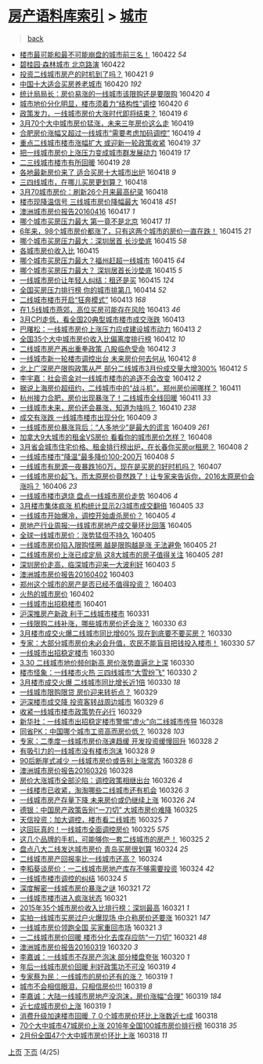 [房产语料库索引](../../README.md)  > [城市](城市.md)
====
> [back](../README.md)

- [楼市最可能和最不可能崩盘的城市前三名！](http://jkwz.applinzi.com/ittc/6823840562155095044.html#%E6%A5%BC%E5%B8%82%E6%9C%80%E5%8F%AF%E8%83%BD%E5%92%8C%E6%9C%80%E4%B8%8D%E5%8F%AF%E8%83%BD%E5%B4%A9%E7%9B%98%E7%9A%84%E5%9F%8E%E5%B8%82%E5%89%8D%E4%B8%89%E5%90%8D%EF%BC%81) 160422 *54* 
- [碧桂园·森林城市 北京路演](http://jkwz.applinzi.com/ittc/6823729780985693188.html#%E7%A2%A7%E6%A1%82%E5%9B%AD%C2%B7%E6%A3%AE%E6%9E%97%E5%9F%8E%E5%B8%82+%E5%8C%97%E4%BA%AC%E8%B7%AF%E6%BC%94) 160422  
- [投资二线城市房产的时机到了吗？](http://jkwz.applinzi.com/ittc/6823419911221019652.html#%E6%8A%95%E8%B5%84%E4%BA%8C%E7%BA%BF%E5%9F%8E%E5%B8%82%E6%88%BF%E4%BA%A7%E7%9A%84%E6%97%B6%E6%9C%BA%E5%88%B0%E4%BA%86%E5%90%97%EF%BC%9F) 160421 *9* 
- [中国十大适合买房养老城市](http://jkwz.applinzi.com/ittc/6823191363839329285.html#%E4%B8%AD%E5%9B%BD%E5%8D%81%E5%A4%A7%E9%80%82%E5%90%88%E4%B9%B0%E6%88%BF%E5%85%BB%E8%80%81%E5%9F%8E%E5%B8%82) 160420 *192* 
- [统计局局长：房价易涨的一线城市该限购还是要限购](http://jkwz.applinzi.com/ittc/6823097320090371077.html#%E7%BB%9F%E8%AE%A1%E5%B1%80%E5%B1%80%E9%95%BF%EF%BC%9A%E6%88%BF%E4%BB%B7%E6%98%93%E6%B6%A8%E7%9A%84%E4%B8%80%E7%BA%BF%E5%9F%8E%E5%B8%82%E8%AF%A5%E9%99%90%E8%B4%AD%E8%BF%98%E6%98%AF%E8%A6%81%E9%99%90%E8%B4%AD) 160420 *4* 
- [城市地价分化明显，楼市须着力“结构性”调控](http://jkwz.applinzi.com/ittc/6822833226644980740.html#%E5%9F%8E%E5%B8%82%E5%9C%B0%E4%BB%B7%E5%88%86%E5%8C%96%E6%98%8E%E6%98%BE%EF%BC%8C%E6%A5%BC%E5%B8%82%E9%A1%BB%E7%9D%80%E5%8A%9B%E2%80%9C%E7%BB%93%E6%9E%84%E6%80%A7%E2%80%9D%E8%B0%83%E6%8E%A7) 160420 *6* 
- [政策发力，一线城市房价大涨时代即将结束？](http://jkwz.applinzi.com/ittc/6822849563475837956.html#%E6%94%BF%E7%AD%96%E5%8F%91%E5%8A%9B%EF%BC%8C%E4%B8%80%E7%BA%BF%E5%9F%8E%E5%B8%82%E6%88%BF%E4%BB%B7%E5%A4%A7%E6%B6%A8%E6%97%B6%E4%BB%A3%E5%8D%B3%E5%B0%86%E7%BB%93%E6%9D%9F%EF%BC%9F) 160419 *6* 
- [3月70个大中城市房价猛涨，未来三年房价这么走](http://jkwz.applinzi.com/ittc/6822817400395138052.html#3%E6%9C%8870%E4%B8%AA%E5%A4%A7%E4%B8%AD%E5%9F%8E%E5%B8%82%E6%88%BF%E4%BB%B7%E7%8C%9B%E6%B6%A8%EF%BC%8C%E6%9C%AA%E6%9D%A5%E4%B8%89%E5%B9%B4%E6%88%BF%E4%BB%B7%E8%BF%99%E4%B9%88%E8%B5%B0) 160419  
- [合肥房价涨幅又超过一线城市“需要考虑加码调控”](http://jkwz.applinzi.com/ittc/6822714100899382277.html#%E5%90%88%E8%82%A5%E6%88%BF%E4%BB%B7%E6%B6%A8%E5%B9%85%E5%8F%88%E8%B6%85%E8%BF%87%E4%B8%80%E7%BA%BF%E5%9F%8E%E5%B8%82%E2%80%9C%E9%9C%80%E8%A6%81%E8%80%83%E8%99%91%E5%8A%A0%E7%A0%81%E8%B0%83%E6%8E%A7%E2%80%9D) 160419 *4* 
- [重点二线城市楼市涨幅扩大 或迎新一轮政策收紧](http://jkwz.applinzi.com/ittc/6822712339811795972.html#%E9%87%8D%E7%82%B9%E4%BA%8C%E7%BA%BF%E5%9F%8E%E5%B8%82%E6%A5%BC%E5%B8%82%E6%B6%A8%E5%B9%85%E6%89%A9%E5%A4%A7+%E6%88%96%E8%BF%8E%E6%96%B0%E4%B8%80%E8%BD%AE%E6%94%BF%E7%AD%96%E6%94%B6%E7%B4%A7) 160419 *37* 
- [把一线城市房价上涨压力变成城市群发展动力](http://jkwz.applinzi.com/ittc/6822710422775792645.html#%E6%8A%8A%E4%B8%80%E7%BA%BF%E5%9F%8E%E5%B8%82%E6%88%BF%E4%BB%B7%E4%B8%8A%E6%B6%A8%E5%8E%8B%E5%8A%9B%E5%8F%98%E6%88%90%E5%9F%8E%E5%B8%82%E7%BE%A4%E5%8F%91%E5%B1%95%E5%8A%A8%E5%8A%9B) 160419 *17* 
- [二三线城市楼市有所回暖](http://jkwz.applinzi.com/ittc/6822605172949648388.html#%E4%BA%8C%E4%B8%89%E7%BA%BF%E5%9F%8E%E5%B8%82%E6%A5%BC%E5%B8%82%E6%9C%89%E6%89%80%E5%9B%9E%E6%9A%96) 160419 *28* 
- [各地最新房价来了 适合买房十大城市出炉](http://jkwz.applinzi.com/ittc/6822459590230672389.html#%E5%90%84%E5%9C%B0%E6%9C%80%E6%96%B0%E6%88%BF%E4%BB%B7%E6%9D%A5%E4%BA%86+%E9%80%82%E5%90%88%E4%B9%B0%E6%88%BF%E5%8D%81%E5%A4%A7%E5%9F%8E%E5%B8%82%E5%87%BA%E7%82%89) 160418 *9* 
- [三四线城市，在哪儿买房更划算？](http://jkwz.applinzi.com/ittc/6822439234707129348.html#%E4%B8%89%E5%9B%9B%E7%BA%BF%E5%9F%8E%E5%B8%82%EF%BC%8C%E5%9C%A8%E5%93%AA%E5%84%BF%E4%B9%B0%E6%88%BF%E6%9B%B4%E5%88%92%E7%AE%97%EF%BC%9F) 160418  
- [3月70城市房价：刷新26个月来最高纪录](http://jkwz.applinzi.com/ittc/6822390922083828740.html#3%E6%9C%8870%E5%9F%8E%E5%B8%82%E6%88%BF%E4%BB%B7%EF%BC%9A%E5%88%B7%E6%96%B026%E4%B8%AA%E6%9C%88%E6%9D%A5%E6%9C%80%E9%AB%98%E7%BA%AA%E5%BD%95) 160418  
- [楼市现降温信号 三线城市房价降幅最大](http://jkwz.applinzi.com/ittc/6822340158015669252.html#%E6%A5%BC%E5%B8%82%E7%8E%B0%E9%99%8D%E6%B8%A9%E4%BF%A1%E5%8F%B7+%E4%B8%89%E7%BA%BF%E5%9F%8E%E5%B8%82%E6%88%BF%E4%BB%B7%E9%99%8D%E5%B9%85%E6%9C%80%E5%A4%A7) 160418 *451* 
- [澳洲城市房价报告20160416](http://jkwz.applinzi.com/ittc/6822018715985904645.html#%E6%BE%B3%E6%B4%B2%E5%9F%8E%E5%B8%82%E6%88%BF%E4%BB%B7%E6%8A%A5%E5%91%8A20160416) 160417 *1* 
- [哪个城市买房压力最大 第一竟不是北京](http://jkwz.applinzi.com/ittc/6821967469652476932.html#%E5%93%AA%E4%B8%AA%E5%9F%8E%E5%B8%82%E4%B9%B0%E6%88%BF%E5%8E%8B%E5%8A%9B%E6%9C%80%E5%A4%A7+%E7%AC%AC%E4%B8%80%E7%AB%9F%E4%B8%8D%E6%98%AF%E5%8C%97%E4%BA%AC) 160417 *11* 
- [6年来，98个城市房价都涨了，只有这两个城市的房价一直在跌！](http://jkwz.applinzi.com/ittc/6821417358245495813.html#6%E5%B9%B4%E6%9D%A5%EF%BC%8C98%E4%B8%AA%E5%9F%8E%E5%B8%82%E6%88%BF%E4%BB%B7%E9%83%BD%E6%B6%A8%E4%BA%86%EF%BC%8C%E5%8F%AA%E6%9C%89%E8%BF%99%E4%B8%A4%E4%B8%AA%E5%9F%8E%E5%B8%82%E7%9A%84%E6%88%BF%E4%BB%B7%E4%B8%80%E7%9B%B4%E5%9C%A8%E8%B7%8C%EF%BC%81) 160415 *21* 
- [哪个城市买房压力最大：深圳居首 长沙垫底](http://jkwz.applinzi.com/ittc/6821272042141647876.html#%E5%93%AA%E4%B8%AA%E5%9F%8E%E5%B8%82%E4%B9%B0%E6%88%BF%E5%8E%8B%E5%8A%9B%E6%9C%80%E5%A4%A7%EF%BC%9A%E6%B7%B1%E5%9C%B3%E5%B1%85%E9%A6%96+%E9%95%BF%E6%B2%99%E5%9E%AB%E5%BA%95) 160415 *58* 
- [各城市房价收入比](http://jkwz.applinzi.com/ittc/6821267396467622917.html#%E5%90%84%E5%9F%8E%E5%B8%82%E6%88%BF%E4%BB%B7%E6%94%B6%E5%85%A5%E6%AF%94) 160415  
- [哪个城市买房压力最大？福州赶超一线城市](http://jkwz.applinzi.com/ittc/6821266807440540676.html#%E5%93%AA%E4%B8%AA%E5%9F%8E%E5%B8%82%E4%B9%B0%E6%88%BF%E5%8E%8B%E5%8A%9B%E6%9C%80%E5%A4%A7%EF%BC%9F%E7%A6%8F%E5%B7%9E%E8%B5%B6%E8%B6%85%E4%B8%80%E7%BA%BF%E5%9F%8E%E5%B8%82) 160415 *64* 
- [哪个城市买房压力最大？ 深圳居首长沙垫底](http://jkwz.applinzi.com/ittc/6821242466233484293.html#%E5%93%AA%E4%B8%AA%E5%9F%8E%E5%B8%82%E4%B9%B0%E6%88%BF%E5%8E%8B%E5%8A%9B%E6%9C%80%E5%A4%A7%EF%BC%9F+%E6%B7%B1%E5%9C%B3%E5%B1%85%E9%A6%96%E9%95%BF%E6%B2%99%E5%9E%AB%E5%BA%95) 160415 *5* 
- [一线城市房价让年轻人纠结：租还是买](http://jkwz.applinzi.com/ittc/6821211019686708229.html#%E4%B8%80%E7%BA%BF%E5%9F%8E%E5%B8%82%E6%88%BF%E4%BB%B7%E8%AE%A9%E5%B9%B4%E8%BD%BB%E4%BA%BA%E7%BA%A0%E7%BB%93%EF%BC%9A%E7%A7%9F%E8%BF%98%E6%98%AF%E4%B9%B0) 160415 *124* 
- [全国买房压力排行榜  你的城市排第几](http://jkwz.applinzi.com/ittc/6820888402450711557.html#%E5%85%A8%E5%9B%BD%E4%B9%B0%E6%88%BF%E5%8E%8B%E5%8A%9B%E6%8E%92%E8%A1%8C%E6%A6%9C++%E4%BD%A0%E7%9A%84%E5%9F%8E%E5%B8%82%E6%8E%92%E7%AC%AC%E5%87%A0) 160414 *52* 
- [二线城市楼市开启“狂奔模式”](http://jkwz.applinzi.com/ittc/6820582325628699652.html#%E4%BA%8C%E7%BA%BF%E5%9F%8E%E5%B8%82%E6%A5%BC%E5%B8%82%E5%BC%80%E5%90%AF%E2%80%9C%E7%8B%82%E5%A5%94%E6%A8%A1%E5%BC%8F%E2%80%9D) 160413 *168* 
- [在1.5线城市燕郊，高位买房可能存在风险](http://jkwz.applinzi.com/ittc/6820316619972543493.html#%E5%9C%A81.5%E7%BA%BF%E5%9F%8E%E5%B8%82%E7%87%95%E9%83%8A%EF%BC%8C%E9%AB%98%E4%BD%8D%E4%B9%B0%E6%88%BF%E5%8F%AF%E8%83%BD%E5%AD%98%E5%9C%A8%E9%A3%8E%E9%99%A9) 160413 *46* 
- [3月CPI走低，看全国20典型城市楼市成交涨跌](http://jkwz.applinzi.com/ittc/6820513724058043397.html#3%E6%9C%88CPI%E8%B5%B0%E4%BD%8E%EF%BC%8C%E7%9C%8B%E5%85%A8%E5%9B%BD20%E5%85%B8%E5%9E%8B%E5%9F%8E%E5%B8%82%E6%A5%BC%E5%B8%82%E6%88%90%E4%BA%A4%E6%B6%A8%E8%B7%8C) 160413  
- [巴曙松：一线城市房价上涨压力应成建设城市动力](http://jkwz.applinzi.com/ittc/6820501736162591748.html#%E5%B7%B4%E6%9B%99%E6%9D%BE%EF%BC%9A%E4%B8%80%E7%BA%BF%E5%9F%8E%E5%B8%82%E6%88%BF%E4%BB%B7%E4%B8%8A%E6%B6%A8%E5%8E%8B%E5%8A%9B%E5%BA%94%E6%88%90%E5%BB%BA%E8%AE%BE%E5%9F%8E%E5%B8%82%E5%8A%A8%E5%8A%9B) 160413 *2* 
- [全国35个大中城市房价收入比偏离度排行榜](http://jkwz.applinzi.com/ittc/6820203309679772677.html#%E5%85%A8%E5%9B%BD35%E4%B8%AA%E5%A4%A7%E4%B8%AD%E5%9F%8E%E5%B8%82%E6%88%BF%E4%BB%B7%E6%94%B6%E5%85%A5%E6%AF%94%E5%81%8F%E7%A6%BB%E5%BA%A6%E6%8E%92%E8%A1%8C%E6%A6%9C) 160412 *10* 
- [二线城市房产再出重拳政策 八股临危受命](http://jkwz.applinzi.com/ittc/6820157526490219524.html#%E4%BA%8C%E7%BA%BF%E5%9F%8E%E5%B8%82%E6%88%BF%E4%BA%A7%E5%86%8D%E5%87%BA%E9%87%8D%E6%8B%B3%E6%94%BF%E7%AD%96+%E5%85%AB%E8%82%A1%E4%B8%B4%E5%8D%B1%E5%8F%97%E5%91%BD) 160412 *3* 
- [一线城市新一轮楼市调控出台 未来房价何去何从](http://jkwz.applinzi.com/ittc/6820154467722724356.html#%E4%B8%80%E7%BA%BF%E5%9F%8E%E5%B8%82%E6%96%B0%E4%B8%80%E8%BD%AE%E6%A5%BC%E5%B8%82%E8%B0%83%E6%8E%A7%E5%87%BA%E5%8F%B0+%E6%9C%AA%E6%9D%A5%E6%88%BF%E4%BB%B7%E4%BD%95%E5%8E%BB%E4%BD%95%E4%BB%8E) 160412 *8* 
- [北上广深房产限购政策从严 部分二线城市3月份成交量大增300%](http://jkwz.applinzi.com/ittc/6820150060977226756.html#%E5%8C%97%E4%B8%8A%E5%B9%BF%E6%B7%B1%E6%88%BF%E4%BA%A7%E9%99%90%E8%B4%AD%E6%94%BF%E7%AD%96%E4%BB%8E%E4%B8%A5+%E9%83%A8%E5%88%86%E4%BA%8C%E7%BA%BF%E5%9F%8E%E5%B8%823%E6%9C%88%E4%BB%BD%E6%88%90%E4%BA%A4%E9%87%8F%E5%A4%A7%E5%A2%9E300%25) 160412 *5* 
- [李宇嘉：社会资金对一线城市楼市的追逐不会改变](http://jkwz.applinzi.com/ittc/6820094408221262853.html#%E6%9D%8E%E5%AE%87%E5%98%89%EF%BC%9A%E7%A4%BE%E4%BC%9A%E8%B5%84%E9%87%91%E5%AF%B9%E4%B8%80%E7%BA%BF%E5%9F%8E%E5%B8%82%E6%A5%BC%E5%B8%82%E7%9A%84%E8%BF%BD%E9%80%90%E4%B8%8D%E4%BC%9A%E6%94%B9%E5%8F%98) 160412 *2* 
- [据说上海房价超纽约，二线城市中的“战斗机”，郑州房价闹哪样？](http://jkwz.applinzi.com/ittc/6819881749236417541.html#%E6%8D%AE%E8%AF%B4%E4%B8%8A%E6%B5%B7%E6%88%BF%E4%BB%B7%E8%B6%85%E7%BA%BD%E7%BA%A6%EF%BC%8C%E4%BA%8C%E7%BA%BF%E5%9F%8E%E5%B8%82%E4%B8%AD%E7%9A%84%E2%80%9C%E6%88%98%E6%96%97%E6%9C%BA%E2%80%9D%EF%BC%8C%E9%83%91%E5%B7%9E%E6%88%BF%E4%BB%B7%E9%97%B9%E5%93%AA%E6%A0%B7%EF%BC%9F) 160411  
- [杭州接力合肥，房价出现暴涨了！二线城市全线回暖](http://jkwz.applinzi.com/ittc/6819724910972634116.html#%E6%9D%AD%E5%B7%9E%E6%8E%A5%E5%8A%9B%E5%90%88%E8%82%A5%EF%BC%8C%E6%88%BF%E4%BB%B7%E5%87%BA%E7%8E%B0%E6%9A%B4%E6%B6%A8%E4%BA%86%EF%BC%81%E4%BA%8C%E7%BA%BF%E5%9F%8E%E5%B8%82%E5%85%A8%E7%BA%BF%E5%9B%9E%E6%9A%96) 160411 *33* 
- [一线城市未来，房价还会暴涨，知道为啥吗？](http://jkwz.applinzi.com/ittc/6819496831603966981.html#%E4%B8%80%E7%BA%BF%E5%9F%8E%E5%B8%82%E6%9C%AA%E6%9D%A5%EF%BC%8C%E6%88%BF%E4%BB%B7%E8%BF%98%E4%BC%9A%E6%9A%B4%E6%B6%A8%EF%BC%8C%E7%9F%A5%E9%81%93%E4%B8%BA%E5%95%A5%E5%90%97%EF%BC%9F) 160410 *238* 
- [成交有涨跌 一线城市楼市出现分化](http://jkwz.applinzi.com/ittc/6819087621909120005.html#%E6%88%90%E4%BA%A4%E6%9C%89%E6%B6%A8%E8%B7%8C+%E4%B8%80%E7%BA%BF%E5%9F%8E%E5%B8%82%E6%A5%BC%E5%B8%82%E5%87%BA%E7%8E%B0%E5%88%86%E5%8C%96) 160409 *3* 
- [一线城市房价暴涨背后：“人多地少”是最大的谎言](http://jkwz.applinzi.com/ittc/6819046840104125444.html#%E4%B8%80%E7%BA%BF%E5%9F%8E%E5%B8%82%E6%88%BF%E4%BB%B7%E6%9A%B4%E6%B6%A8%E8%83%8C%E5%90%8E%EF%BC%9A%E2%80%9C%E4%BA%BA%E5%A4%9A%E5%9C%B0%E5%B0%91%E2%80%9D%E6%98%AF%E6%9C%80%E5%A4%A7%E7%9A%84%E8%B0%8E%E8%A8%80) 160409 *261* 
- [加拿大9大城市的租金VS房价 看看你的城市房价怎样？](http://jkwz.applinzi.com/ittc/6818741059643245573.html#%E5%8A%A0%E6%8B%BF%E5%A4%A79%E5%A4%A7%E5%9F%8E%E5%B8%82%E7%9A%84%E7%A7%9F%E9%87%91VS%E6%88%BF%E4%BB%B7+%E7%9C%8B%E7%9C%8B%E4%BD%A0%E7%9A%84%E5%9F%8E%E5%B8%82%E6%88%BF%E4%BB%B7%E6%80%8E%E6%A0%B7%EF%BC%9F) 160408  
- [3月省会城市住宅价格、租金排行榜出炉，在长春你买房or租房？](http://jkwz.applinzi.com/ittc/6818647108127032325.html#3%E6%9C%88%E7%9C%81%E4%BC%9A%E5%9F%8E%E5%B8%82%E4%BD%8F%E5%AE%85%E4%BB%B7%E6%A0%BC%E3%80%81%E7%A7%9F%E9%87%91%E6%8E%92%E8%A1%8C%E6%A6%9C%E5%87%BA%E7%82%89%EF%BC%8C%E5%9C%A8%E9%95%BF%E6%98%A5%E4%BD%A0%E4%B9%B0%E6%88%BFor%E7%A7%9F%E6%88%BF%EF%BC%9F) 160408 *2* 
- [一线城市楼市“降温”最多降价100-200万](http://jkwz.applinzi.com/ittc/6818710391106307076.html#%E4%B8%80%E7%BA%BF%E5%9F%8E%E5%B8%82%E6%A5%BC%E5%B8%82%E2%80%9C%E9%99%8D%E6%B8%A9%E2%80%9D%E6%9C%80%E5%A4%9A%E9%99%8D%E4%BB%B7100-200%E4%B8%87) 160408 *5* 
- [一线城市有房源一夜暴跌160万，现在是买房的好时机吗？](http://jkwz.applinzi.com/ittc/6818390299290108933.html#%E4%B8%80%E7%BA%BF%E5%9F%8E%E5%B8%82%E6%9C%89%E6%88%BF%E6%BA%90%E4%B8%80%E5%A4%9C%E6%9A%B4%E8%B7%8C160%E4%B8%87%EF%BC%8C%E7%8E%B0%E5%9C%A8%E6%98%AF%E4%B9%B0%E6%88%BF%E7%9A%84%E5%A5%BD%E6%97%B6%E6%9C%BA%E5%90%97%EF%BC%9F) 160407  
- [一线城市房价起飞，而太原房价竟然跌了！让专家来告诉你，2016太原房价会涨吗？](http://jkwz.applinzi.com/ittc/6818096239459435524.html#%E4%B8%80%E7%BA%BF%E5%9F%8E%E5%B8%82%E6%88%BF%E4%BB%B7%E8%B5%B7%E9%A3%9E%EF%BC%8C%E8%80%8C%E5%A4%AA%E5%8E%9F%E6%88%BF%E4%BB%B7%E7%AB%9F%E7%84%B6%E8%B7%8C%E4%BA%86%EF%BC%81%E8%AE%A9%E4%B8%93%E5%AE%B6%E6%9D%A5%E5%91%8A%E8%AF%89%E4%BD%A0%EF%BC%8C2016%E5%A4%AA%E5%8E%9F%E6%88%BF%E4%BB%B7%E4%BC%9A%E6%B6%A8%E5%90%97%EF%BC%9F) 160406 *23* 
- [一线城市楼市退烧 盘点一线城市房价走势](http://jkwz.applinzi.com/ittc/6817889707014751237.html#%E4%B8%80%E7%BA%BF%E5%9F%8E%E5%B8%82%E6%A5%BC%E5%B8%82%E9%80%80%E7%83%A7+%E7%9B%98%E7%82%B9%E4%B8%80%E7%BA%BF%E5%9F%8E%E5%B8%82%E6%88%BF%E4%BB%B7%E8%B5%B0%E5%8A%BF) 160406 *4* 
- [3月楼市集体疯涨 机构统计显示2/3城市成交翻倍](http://jkwz.applinzi.com/ittc/6817720095790859269.html#3%E6%9C%88%E6%A5%BC%E5%B8%82%E9%9B%86%E4%BD%93%E7%96%AF%E6%B6%A8+%E6%9C%BA%E6%9E%84%E7%BB%9F%E8%AE%A1%E6%98%BE%E7%A4%BA2%2F3%E5%9F%8E%E5%B8%82%E6%88%90%E4%BA%A4%E7%BF%BB%E5%80%8D) 160405 *33* 
- [一线城市开始爆冷，调控开始虐杀房价？](http://jkwz.applinzi.com/ittc/6817674299976451076.html#%E4%B8%80%E7%BA%BF%E5%9F%8E%E5%B8%82%E5%BC%80%E5%A7%8B%E7%88%86%E5%86%B7%EF%BC%8C%E8%B0%83%E6%8E%A7%E5%BC%80%E5%A7%8B%E8%99%90%E6%9D%80%E6%88%BF%E4%BB%B7%EF%BC%9F) 160405 *4* 
- [房地产行业周报:一线城市房地产成交量环比回落](http://jkwz.applinzi.com/ittc/6817652791795254277.html#%E6%88%BF%E5%9C%B0%E4%BA%A7%E8%A1%8C%E4%B8%9A%E5%91%A8%E6%8A%A5%3A%E4%B8%80%E7%BA%BF%E5%9F%8E%E5%B8%82%E6%88%BF%E5%9C%B0%E4%BA%A7%E6%88%90%E4%BA%A4%E9%87%8F%E7%8E%AF%E6%AF%94%E5%9B%9E%E8%90%BD) 160405  
- [全球一线城市房价：涨势猛但不持久](http://jkwz.applinzi.com/ittc/6817531957709636612.html#%E5%85%A8%E7%90%83%E4%B8%80%E7%BA%BF%E5%9F%8E%E5%B8%82%E6%88%BF%E4%BB%B7%EF%BC%9A%E6%B6%A8%E5%8A%BF%E7%8C%9B%E4%BD%86%E4%B8%8D%E6%8C%81%E4%B9%85) 160405  
- [一线城市房价陷入限购怪圈 越是限购越是涨 无法避免](http://jkwz.applinzi.com/ittc/6817139807213847556.html#%E4%B8%80%E7%BA%BF%E5%9F%8E%E5%B8%82%E6%88%BF%E4%BB%B7%E9%99%B7%E5%85%A5%E9%99%90%E8%B4%AD%E6%80%AA%E5%9C%88+%E8%B6%8A%E6%98%AF%E9%99%90%E8%B4%AD%E8%B6%8A%E6%98%AF%E6%B6%A8+%E6%97%A0%E6%B3%95%E9%81%BF%E5%85%8D) 160405 *21* 
- [二线城市房价上涨已成定局 这8大城市的房子值得关注](http://jkwz.applinzi.com/ittc/6817524456977073156.html#%E4%BA%8C%E7%BA%BF%E5%9F%8E%E5%B8%82%E6%88%BF%E4%BB%B7%E4%B8%8A%E6%B6%A8%E5%B7%B2%E6%88%90%E5%AE%9A%E5%B1%80+%E8%BF%998%E5%A4%A7%E5%9F%8E%E5%B8%82%E7%9A%84%E6%88%BF%E5%AD%90%E5%80%BC%E5%BE%97%E5%85%B3%E6%B3%A8) 160405 *281* 
- [深圳房价走高，临深城市迎来一大波利好](http://jkwz.applinzi.com/ittc/6816931735035970565.html#%E6%B7%B1%E5%9C%B3%E6%88%BF%E4%BB%B7%E8%B5%B0%E9%AB%98%EF%BC%8C%E4%B8%B4%E6%B7%B1%E5%9F%8E%E5%B8%82%E8%BF%8E%E6%9D%A5%E4%B8%80%E5%A4%A7%E6%B3%A2%E5%88%A9%E5%A5%BD) 160403 *5* 
- [澳洲城市房价报告20160402](http://jkwz.applinzi.com/ittc/6816789645077513221.html#%E6%BE%B3%E6%B4%B2%E5%9F%8E%E5%B8%82%E6%88%BF%E4%BB%B7%E6%8A%A5%E5%91%8A20160402) 160403  
- [郑州这个城市的房产是否已经不值得投资？](http://jkwz.applinzi.com/ittc/6812061534897308676.html#%E9%83%91%E5%B7%9E%E8%BF%99%E4%B8%AA%E5%9F%8E%E5%B8%82%E7%9A%84%E6%88%BF%E4%BA%A7%E6%98%AF%E5%90%A6%E5%B7%B2%E7%BB%8F%E4%B8%8D%E5%80%BC%E5%BE%97%E6%8A%95%E8%B5%84%EF%BC%9F) 160403  
- [火热的城市房价](http://jkwz.applinzi.com/ittc/6816610224664216581.html#%E7%81%AB%E7%83%AD%E7%9A%84%E5%9F%8E%E5%B8%82%E6%88%BF%E4%BB%B7) 160402  
- [一线城市出招稳楼市](http://jkwz.applinzi.com/ittc/6816012031652004869.html#%E4%B8%80%E7%BA%BF%E5%9F%8E%E5%B8%82%E5%87%BA%E6%8B%9B%E7%A8%B3%E6%A5%BC%E5%B8%82) 160401  
- [沪深推房产新政 利于二线城市楼市](http://jkwz.applinzi.com/ittc/6815754260935345156.html#%E6%B2%AA%E6%B7%B1%E6%8E%A8%E6%88%BF%E4%BA%A7%E6%96%B0%E6%94%BF+%E5%88%A9%E4%BA%8E%E4%BA%8C%E7%BA%BF%E5%9F%8E%E5%B8%82%E6%A5%BC%E5%B8%82) 160331  
- [一线限购二线补涨，哪些城市房价还会涨？](http://jkwz.applinzi.com/ittc/6815494029055624196.html#%E4%B8%80%E7%BA%BF%E9%99%90%E8%B4%AD%E4%BA%8C%E7%BA%BF%E8%A1%A5%E6%B6%A8%EF%BC%8C%E5%93%AA%E4%BA%9B%E5%9F%8E%E5%B8%82%E6%88%BF%E4%BB%B7%E8%BF%98%E4%BC%9A%E6%B6%A8%EF%BC%9F) 160330 *63* 
- [3月楼市成交火爆二线城市同比增60% 现在到底要不要买房？](http://jkwz.applinzi.com/ittc/6815441557469529092.html#3%E6%9C%88%E6%A5%BC%E5%B8%82%E6%88%90%E4%BA%A4%E7%81%AB%E7%88%86%E4%BA%8C%E7%BA%BF%E5%9F%8E%E5%B8%82%E5%90%8C%E6%AF%94%E5%A2%9E60%25+%E7%8E%B0%E5%9C%A8%E5%88%B0%E5%BA%95%E8%A6%81%E4%B8%8D%E8%A6%81%E4%B9%B0%E6%88%BF%EF%BC%9F) 160330  
- [专家：大部分城市房价未必会升值，农民不能盲目把钱投入楼市！](http://jkwz.applinzi.com/ittc/6815418438755304452.html#%E4%B8%93%E5%AE%B6%EF%BC%9A%E5%A4%A7%E9%83%A8%E5%88%86%E5%9F%8E%E5%B8%82%E6%88%BF%E4%BB%B7%E6%9C%AA%E5%BF%85%E4%BC%9A%E5%8D%87%E5%80%BC%EF%BC%8C%E5%86%9C%E6%B0%91%E4%B8%8D%E8%83%BD%E7%9B%B2%E7%9B%AE%E6%8A%8A%E9%92%B1%E6%8A%95%E5%85%A5%E6%A5%BC%E5%B8%82%EF%BC%81) 160330 *57* 
- [一线城市出招稳定楼市](http://jkwz.applinzi.com/ittc/6815344386170684420.html#%E4%B8%80%E7%BA%BF%E5%9F%8E%E5%B8%82%E5%87%BA%E6%8B%9B%E7%A8%B3%E5%AE%9A%E6%A5%BC%E5%B8%82) 160330  
- [3.30  二线城市地价频创新高 房价涨势直逼北上深](http://jkwz.applinzi.com/ittc/6815330761833972740.html#3.30++%E4%BA%8C%E7%BA%BF%E5%9F%8E%E5%B8%82%E5%9C%B0%E4%BB%B7%E9%A2%91%E5%88%9B%E6%96%B0%E9%AB%98+%E6%88%BF%E4%BB%B7%E6%B6%A8%E5%8A%BF%E7%9B%B4%E9%80%BC%E5%8C%97%E4%B8%8A%E6%B7%B1) 160330  
- [楼市怪象：一线楼市火热 三四线城市“大雪纷飞”](http://jkwz.applinzi.com/ittc/6815315530051224581.html#%E6%A5%BC%E5%B8%82%E6%80%AA%E8%B1%A1%EF%BC%9A%E4%B8%80%E7%BA%BF%E6%A5%BC%E5%B8%82%E7%81%AB%E7%83%AD+%E4%B8%89%E5%9B%9B%E7%BA%BF%E5%9F%8E%E5%B8%82%E2%80%9C%E5%A4%A7%E9%9B%AA%E7%BA%B7%E9%A3%9E%E2%80%9D) 160330 *2* 
- [3月楼市成交火爆 二线城市同比增长近1倍](http://jkwz.applinzi.com/ittc/6815305852961424389.html#3%E6%9C%88%E6%A5%BC%E5%B8%82%E6%88%90%E4%BA%A4%E7%81%AB%E7%88%86+%E4%BA%8C%E7%BA%BF%E5%9F%8E%E5%B8%82%E5%90%8C%E6%AF%94%E5%A2%9E%E9%95%BF%E8%BF%911%E5%80%8D) 160330 *18* 
- [一线城市限购限贷 房价迎来转折点？](http://jkwz.applinzi.com/ittc/6814979917003359236.html#%E4%B8%80%E7%BA%BF%E5%9F%8E%E5%B8%82%E9%99%90%E8%B4%AD%E9%99%90%E8%B4%B7+%E6%88%BF%E4%BB%B7%E8%BF%8E%E6%9D%A5%E8%BD%AC%E6%8A%98%E7%82%B9%EF%BC%9F) 160329  
- [沪深楼市成交降 投资客转战周边城市](http://jkwz.applinzi.com/ittc/6814872349656482820.html#%E6%B2%AA%E6%B7%B1%E6%A5%BC%E5%B8%82%E6%88%90%E4%BA%A4%E9%99%8D+%E6%8A%95%E8%B5%84%E5%AE%A2%E8%BD%AC%E6%88%98%E5%91%A8%E8%BE%B9%E5%9F%8E%E5%B8%82) 160329 *6* 
- [收紧一线城市楼市政策势在必行](http://jkwz.applinzi.com/ittc/6814832297043821573.html#%E6%94%B6%E7%B4%A7%E4%B8%80%E7%BA%BF%E5%9F%8E%E5%B8%82%E6%A5%BC%E5%B8%82%E6%94%BF%E7%AD%96%E5%8A%BF%E5%9C%A8%E5%BF%85%E8%A1%8C) 160329  
- [新华社：一线城市出招稳定楼市警惕“虚火”向二线城市传导](http://jkwz.applinzi.com/ittc/6814744959735301125.html#%E6%96%B0%E5%8D%8E%E7%A4%BE%EF%BC%9A%E4%B8%80%E7%BA%BF%E5%9F%8E%E5%B8%82%E5%87%BA%E6%8B%9B%E7%A8%B3%E5%AE%9A%E6%A5%BC%E5%B8%82%E8%AD%A6%E6%83%95%E2%80%9C%E8%99%9A%E7%81%AB%E2%80%9D%E5%90%91%E4%BA%8C%E7%BA%BF%E5%9F%8E%E5%B8%82%E4%BC%A0%E5%AF%BC) 160328  
- [同省PK：中国哪个城市工资高而房价低？](http://jkwz.applinzi.com/ittc/6814693775871837188.html#%E5%90%8C%E7%9C%81PK%EF%BC%9A%E4%B8%AD%E5%9B%BD%E5%93%AA%E4%B8%AA%E5%9F%8E%E5%B8%82%E5%B7%A5%E8%B5%84%E9%AB%98%E8%80%8C%E6%88%BF%E4%BB%B7%E4%BD%8E%EF%BC%9F) 160328 *103* 
- [专家：二季度一线城市房价涨速趋缓 开发投资缓慢回升](http://jkwz.applinzi.com/ittc/6814679409470473220.html#%E4%B8%93%E5%AE%B6%EF%BC%9A%E4%BA%8C%E5%AD%A3%E5%BA%A6%E4%B8%80%E7%BA%BF%E5%9F%8E%E5%B8%82%E6%88%BF%E4%BB%B7%E6%B6%A8%E9%80%9F%E8%B6%8B%E7%BC%93+%E5%BC%80%E5%8F%91%E6%8A%95%E8%B5%84%E7%BC%93%E6%85%A2%E5%9B%9E%E5%8D%87) 160328 *2* 
- [有吸引力的一线城市没有楼市泡沫](http://jkwz.applinzi.com/ittc/6814626355106825221.html#%E6%9C%89%E5%90%B8%E5%BC%95%E5%8A%9B%E7%9A%84%E4%B8%80%E7%BA%BF%E5%9F%8E%E5%B8%82%E6%B2%A1%E6%9C%89%E6%A5%BC%E5%B8%82%E6%B3%A1%E6%B2%AB) 160328 *9* 
- [90后断崖式减少 一线城市房价或告别上涨常态](http://jkwz.applinzi.com/ittc/6814575110895698948.html#90%E5%90%8E%E6%96%AD%E5%B4%96%E5%BC%8F%E5%87%8F%E5%B0%91+%E4%B8%80%E7%BA%BF%E5%9F%8E%E5%B8%82%E6%88%BF%E4%BB%B7%E6%88%96%E5%91%8A%E5%88%AB%E4%B8%8A%E6%B6%A8%E5%B8%B8%E6%80%81) 160328 *6* 
- [澳洲城市房价报告20160326](http://jkwz.applinzi.com/ittc/6814389464998609925.html#%E6%BE%B3%E6%B4%B2%E5%9F%8E%E5%B8%82%E6%88%BF%E4%BB%B7%E6%8A%A5%E5%91%8A20160326) 160328  
- [房价大涨城市全部沦陷：调控政策相继出台](http://jkwz.applinzi.com/ittc/6813900009552479236.html#%E6%88%BF%E4%BB%B7%E5%A4%A7%E6%B6%A8%E5%9F%8E%E5%B8%82%E5%85%A8%E9%83%A8%E6%B2%A6%E9%99%B7%EF%BC%9A%E8%B0%83%E6%8E%A7%E6%94%BF%E7%AD%96%E7%9B%B8%E7%BB%A7%E5%87%BA%E5%8F%B0) 160326 *4* 
- [一线楼市已收紧，淘淘哪些二线城市还有机会](http://jkwz.applinzi.com/ittc/6813843818231104516.html#%E4%B8%80%E7%BA%BF%E6%A5%BC%E5%B8%82%E5%B7%B2%E6%94%B6%E7%B4%A7%EF%BC%8C%E6%B7%98%E6%B7%98%E5%93%AA%E4%BA%9B%E4%BA%8C%E7%BA%BF%E5%9F%8E%E5%B8%82%E8%BF%98%E6%9C%89%E6%9C%BA%E4%BC%9A) 160326 *3* 
- [一线城市房产存量下降 未来房价或仍继续上涨](http://jkwz.applinzi.com/ittc/6813824743798998020.html#%E4%B8%80%E7%BA%BF%E5%9F%8E%E5%B8%82%E6%88%BF%E4%BA%A7%E5%AD%98%E9%87%8F%E4%B8%8B%E9%99%8D+%E6%9C%AA%E6%9D%A5%E6%88%BF%E4%BB%B7%E6%88%96%E4%BB%8D%E7%BB%A7%E7%BB%AD%E4%B8%8A%E6%B6%A8) 160326 *24* 
- [德银：中国房产政策告别“一刀切” 大城市房价难降](http://jkwz.applinzi.com/ittc/6813512619352654852.html#%E5%BE%B7%E9%93%B6%EF%BC%9A%E4%B8%AD%E5%9B%BD%E6%88%BF%E4%BA%A7%E6%94%BF%E7%AD%96%E5%91%8A%E5%88%AB%E2%80%9C%E4%B8%80%E5%88%80%E5%88%87%E2%80%9D+%E5%A4%A7%E5%9F%8E%E5%B8%82%E6%88%BF%E4%BB%B7%E9%9A%BE%E9%99%8D) 160325  
- [天信投资：加大调控，楼市看二线城市](http://jkwz.applinzi.com/ittc/6813488975444444165.html#%E5%A4%A9%E4%BF%A1%E6%8A%95%E8%B5%84%EF%BC%9A%E5%8A%A0%E5%A4%A7%E8%B0%83%E6%8E%A7%EF%BC%8C%E6%A5%BC%E5%B8%82%E7%9C%8B%E4%BA%8C%E7%BA%BF%E5%9F%8E%E5%B8%82) 160325 *7* 
- [这回玩真的！一线城市全面调控房价](http://jkwz.applinzi.com/ittc/6813429993812001796.html#%E8%BF%99%E5%9B%9E%E7%8E%A9%E7%9C%9F%E7%9A%84%EF%BC%81%E4%B8%80%E7%BA%BF%E5%9F%8E%E5%B8%82%E5%85%A8%E9%9D%A2%E8%B0%83%E6%8E%A7%E6%88%BF%E4%BB%B7) 160325 *575* 
- [这几个品牌的手机，可能够你一套二线城市的房产！](http://jkwz.applinzi.com/ittc/6813275732352435204.html#%E8%BF%99%E5%87%A0%E4%B8%AA%E5%93%81%E7%89%8C%E7%9A%84%E6%89%8B%E6%9C%BA%EF%BC%8C%E5%8F%AF%E8%83%BD%E5%A4%9F%E4%BD%A0%E4%B8%80%E5%A5%97%E4%BA%8C%E7%BA%BF%E5%9F%8E%E5%B8%82%E7%9A%84%E6%88%BF%E4%BA%A7%EF%BC%81) 160325 *2* 
- [盘点八大二线发达城市房价 青岛买房很划算](http://jkwz.applinzi.com/ittc/6813178648995562500.html#%E7%9B%98%E7%82%B9%E5%85%AB%E5%A4%A7%E4%BA%8C%E7%BA%BF%E5%8F%91%E8%BE%BE%E5%9F%8E%E5%B8%82%E6%88%BF%E4%BB%B7+%E9%9D%92%E5%B2%9B%E4%B9%B0%E6%88%BF%E5%BE%88%E5%88%92%E7%AE%97) 160324 *25* 
- [二线城市房产回报率比一线城市还高？](http://jkwz.applinzi.com/ittc/6813094117114381316.html#%E4%BA%8C%E7%BA%BF%E5%9F%8E%E5%B8%82%E6%88%BF%E4%BA%A7%E5%9B%9E%E6%8A%A5%E7%8E%87%E6%AF%94%E4%B8%80%E7%BA%BF%E5%9F%8E%E5%B8%82%E8%BF%98%E9%AB%98%EF%BC%9F) 160324  
- [李稻葵谈房价：一二线城市房地产库存不够需要投资](http://jkwz.applinzi.com/ittc/6813049412498523140.html#%E6%9D%8E%E7%A8%BB%E8%91%B5%E8%B0%88%E6%88%BF%E4%BB%B7%EF%BC%9A%E4%B8%80%E4%BA%8C%E7%BA%BF%E5%9F%8E%E5%B8%82%E6%88%BF%E5%9C%B0%E4%BA%A7%E5%BA%93%E5%AD%98%E4%B8%8D%E5%A4%9F%E9%9C%80%E8%A6%81%E6%8A%95%E8%B5%84) 160324 *42* 
- [一线城市楼市调控的纠结](http://jkwz.applinzi.com/ittc/6812953283454829573.html#%E4%B8%80%E7%BA%BF%E5%9F%8E%E5%B8%82%E6%A5%BC%E5%B8%82%E8%B0%83%E6%8E%A7%E7%9A%84%E7%BA%A0%E7%BB%93) 160324 *5* 
- [深度解密一线城市房价暴涨之谜](http://jkwz.applinzi.com/ittc/6812117405983572997.html#%E6%B7%B1%E5%BA%A6%E8%A7%A3%E5%AF%86%E4%B8%80%E7%BA%BF%E5%9F%8E%E5%B8%82%E6%88%BF%E4%BB%B7%E6%9A%B4%E6%B6%A8%E4%B9%8B%E8%B0%9C) 160321 *72* 
- [一线城市楼市进入疯涨状态](http://jkwz.applinzi.com/ittc/6803002680133813252.html#%E4%B8%80%E7%BA%BF%E5%9F%8E%E5%B8%82%E6%A5%BC%E5%B8%82%E8%BF%9B%E5%85%A5%E7%96%AF%E6%B6%A8%E7%8A%B6%E6%80%81) 160321  
- [2015年35个城市房价收入比排行榜：深圳最高](http://jkwz.applinzi.com/ittc/6812067424752894981.html#2015%E5%B9%B435%E4%B8%AA%E5%9F%8E%E5%B8%82%E6%88%BF%E4%BB%B7%E6%94%B6%E5%85%A5%E6%AF%94%E6%8E%92%E8%A1%8C%E6%A6%9C%EF%BC%9A%E6%B7%B1%E5%9C%B3%E6%9C%80%E9%AB%98) 160321 *1* 
- [实拍一线城市买房过户火爆现场 中介称房价还要涨](http://jkwz.applinzi.com/ittc/6812065045005468676.html#%E5%AE%9E%E6%8B%8D%E4%B8%80%E7%BA%BF%E5%9F%8E%E5%B8%82%E4%B9%B0%E6%88%BF%E8%BF%87%E6%88%B7%E7%81%AB%E7%88%86%E7%8E%B0%E5%9C%BA+%E4%B8%AD%E4%BB%8B%E7%A7%B0%E6%88%BF%E4%BB%B7%E8%BF%98%E8%A6%81%E6%B6%A8) 160321 *147* 
- [一线城市房价领跑全国 买家重回市场](http://jkwz.applinzi.com/ittc/6812052892596831236.html#%E4%B8%80%E7%BA%BF%E5%9F%8E%E5%B8%82%E6%88%BF%E4%BB%B7%E9%A2%86%E8%B7%91%E5%85%A8%E5%9B%BD+%E4%B9%B0%E5%AE%B6%E9%87%8D%E5%9B%9E%E5%B8%82%E5%9C%BA) 160321 *3* 
- [一二线城市房价回暖 楼市分化去库存应防“一刀切”](http://jkwz.applinzi.com/ittc/6811837791990187013.html#%E4%B8%80%E4%BA%8C%E7%BA%BF%E5%9F%8E%E5%B8%82%E6%88%BF%E4%BB%B7%E5%9B%9E%E6%9A%96+%E6%A5%BC%E5%B8%82%E5%88%86%E5%8C%96%E5%8E%BB%E5%BA%93%E5%AD%98%E5%BA%94%E9%98%B2%E2%80%9C%E4%B8%80%E5%88%80%E5%88%87%E2%80%9D) 160321 *48* 
- [澳洲城市房价报告20160319](http://jkwz.applinzi.com/ittc/6811611267802334213.html#%E6%BE%B3%E6%B4%B2%E5%9F%8E%E5%B8%82%E6%88%BF%E4%BB%B7%E6%8A%A5%E5%91%8A20160319) 160320 *3* 
- [李嘉诚：一线城市不存房产泡沫 部分楼盘夸张](http://jkwz.applinzi.com/ittc/6811601914265338884.html#%E6%9D%8E%E5%98%89%E8%AF%9A%EF%BC%9A%E4%B8%80%E7%BA%BF%E5%9F%8E%E5%B8%82%E4%B8%8D%E5%AD%98%E6%88%BF%E4%BA%A7%E6%B3%A1%E6%B2%AB+%E9%83%A8%E5%88%86%E6%A5%BC%E7%9B%98%E5%A4%B8%E5%BC%A0) 160320 *1* 
- [年后一线城市房价回暖 利好政策功不可没](http://jkwz.applinzi.com/ittc/6811374499245065220.html#%E5%B9%B4%E5%90%8E%E4%B8%80%E7%BA%BF%E5%9F%8E%E5%B8%82%E6%88%BF%E4%BB%B7%E5%9B%9E%E6%9A%96+%E5%88%A9%E5%A5%BD%E6%94%BF%E7%AD%96%E5%8A%9F%E4%B8%8D%E5%8F%AF%E6%B2%A1) 160319 *4* 
- [专家蔡为民：一线城市的房价还有的涨？](http://jkwz.applinzi.com/ittc/6811321318892897285.html#%E4%B8%93%E5%AE%B6%E8%94%A1%E4%B8%BA%E6%B0%91%EF%BC%9A%E4%B8%80%E7%BA%BF%E5%9F%8E%E5%B8%82%E7%9A%84%E6%88%BF%E4%BB%B7%E8%BF%98%E6%9C%89%E7%9A%84%E6%B6%A8%EF%BC%9F) 160319 *1* 
- [城市不会相信眼泪，只相信房价!!!](http://jkwz.applinzi.com/ittc/6809452612118119429.html#%E5%9F%8E%E5%B8%82%E4%B8%8D%E4%BC%9A%E7%9B%B8%E4%BF%A1%E7%9C%BC%E6%B3%AA%EF%BC%8C%E5%8F%AA%E7%9B%B8%E4%BF%A1%E6%88%BF%E4%BB%B7%21%21%21) 160319 *8* 
- [李嘉诚：大陆一线城市房地产没泡沫，房价涨幅“合理”](http://jkwz.applinzi.com/ittc/6811226756392420357.html#%E6%9D%8E%E5%98%89%E8%AF%9A%EF%BC%9A%E5%A4%A7%E9%99%86%E4%B8%80%E7%BA%BF%E5%9F%8E%E5%B8%82%E6%88%BF%E5%9C%B0%E4%BA%A7%E6%B2%A1%E6%B3%A1%E6%B2%AB%EF%BC%8C%E6%88%BF%E4%BB%B7%E6%B6%A8%E5%B9%85%E2%80%9C%E5%90%88%E7%90%86%E2%80%9D) 160319 *184* 
- [近七成城市房价上涨](http://jkwz.applinzi.com/ittc/6811165252553016325.html#%E8%BF%91%E4%B8%83%E6%88%90%E5%9F%8E%E5%B8%82%E6%88%BF%E4%BB%B7%E4%B8%8A%E6%B6%A8) 160319 *1* 
- [消费升级加速楼市回暖 ７０个城市房价环比上涨数近七成](http://jkwz.applinzi.com/ittc/6810982404604822532.html#%E6%B6%88%E8%B4%B9%E5%8D%87%E7%BA%A7%E5%8A%A0%E9%80%9F%E6%A5%BC%E5%B8%82%E5%9B%9E%E6%9A%96+%EF%BC%97%EF%BC%90%E4%B8%AA%E5%9F%8E%E5%B8%82%E6%88%BF%E4%BB%B7%E7%8E%AF%E6%AF%94%E4%B8%8A%E6%B6%A8%E6%95%B0%E8%BF%91%E4%B8%83%E6%88%90) 160318  
- [70个大中城市47城房价上涨 2016年全国100城市房价排行榜](http://jkwz.applinzi.com/ittc/6810895280769598469.html#70%E4%B8%AA%E5%A4%A7%E4%B8%AD%E5%9F%8E%E5%B8%8247%E5%9F%8E%E6%88%BF%E4%BB%B7%E4%B8%8A%E6%B6%A8+2016%E5%B9%B4%E5%85%A8%E5%9B%BD100%E5%9F%8E%E5%B8%82%E6%88%BF%E4%BB%B7%E6%8E%92%E8%A1%8C%E6%A6%9C) 160318 *35* 
- [2月份全国47个大中城市房价环比上涨](http://jkwz.applinzi.com/ittc/6810880570762462213.html#2%E6%9C%88%E4%BB%BD%E5%85%A8%E5%9B%BD47%E4%B8%AA%E5%A4%A7%E4%B8%AD%E5%9F%8E%E5%B8%82%E6%88%BF%E4%BB%B7%E7%8E%AF%E6%AF%94%E4%B8%8A%E6%B6%A8) 160318 *11* 


 [上页](城市5.md) [下页](城市3.md)          (4/25)